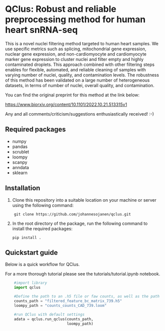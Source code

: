 # QClus: Robust and reliable preprocessing method for human heart snRNA-seq

This is a novel nuclei filtering method targeted to human heart samples. We use specific metrics such as splicing, mitochondrial gene expression, nuclear gene expression, and non-cardiomyocyte and cardiomyocyte marker gene expression to cluster nuclei and filter empty and highly contaminated droplets. This approach combined with other filtering steps enables for flexible, automated, and reliable cleaning of samples with varying number of nuclei, quality, and contamination levels. The robustness of this method has been validated on a large number of heterogeneous datasets, in terms of number of nuclei, overall quality, and contamination. 

You can find the original preprint for this method at the link below:

https://www.biorxiv.org/content/10.1101/2022.10.21.513315v1

Any and all comments/criticism/suggestions enthusiastically received! :-)

## Required packages

- numpy
- pandas
- scrublet    
- loompy
- scanpy
- anndata
- sklearn


## Installation

1. Clone this repository into a suitable location on your machine or server using the following command:

```
    git clone https://github.com/johannesojanen/qclus.git
```
    
2. In the root directory of the package, run the following command to install the required packages:

    ```pip install .```

## Quickstart guide

Below is a quick workflow for QClus. 

For a more thorough tutorial please see the tutorials/tutorial.ipynb notebook.

```python
    #import library
    import qclus

    #Define the path to an .h5 file or faw counts, as well as the path to a .loom file containing the splicing information for those same counts
    counts_path = "filtered_feature_bc_matrix_739.h5"
    loompy_path = "counts_counts_CAD_739.loom"

    #run QClus with default settings
    adata = qclus.run_qclus(counts_path,  
                            loompy_path)
```
